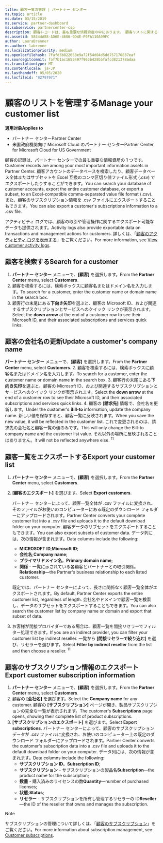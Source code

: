 ```yaml
---
title: 顧客一覧の管理 | パートナー センター
ms.topic: article
ms.date: 03/15/2019
ms.service: partner-dashboard
ms.subservice: partnercenter-csp
description: 顧客レコードは、最も重要な情報資産の中にあります。 顧客リストに関する情報を表示、検索、更新、およびエクスポートする方法について説明します。
ms.assetid: 58444AB8-AD6E-4686-9D4E-F9FA110A99FC
author: LauraBrenner
ms.author: labrenne
ms.localizationpriority: medium
ms.openlocfilehash: 7fafd3b822653e9a72f54d04d5dd757170837eaf
ms.sourcegitcommit: faf7b1ac1653497f963b428bbfafcd821378adaa
ms.translationtype: MT
ms.contentlocale: ja-JP
ms.lasthandoff: 05/05/2020
ms.locfileid: "82797971"
---
```

# <a name="manage-your-customer-list"></a><span data-ttu-id="7173a-104">顧客のリストを管理する</span><span class="sxs-lookup"><span data-stu-id="7173a-104">Manage your customer list</span></span>

<span data-ttu-id="7173a-105">**適用対象**</span><span class="sxs-lookup"><span data-stu-id="7173a-105">**Applies to**</span></span>

-  <span data-ttu-id="7173a-106">パートナー センター</span><span class="sxs-lookup"><span data-stu-id="7173a-106">Partner Center</span></span>
-  <span data-ttu-id="7173a-107">米国政府機関向け Microsoft Cloud のパートナー センター</span><span class="sxs-lookup"><span data-stu-id="7173a-107">Partner Center for Microsoft Cloud for US Government</span></span>


<span data-ttu-id="7173a-108">顧客の記録は、パートナー センターでの最も重要な情報資産の 1 つです。</span><span class="sxs-lookup"><span data-stu-id="7173a-108">Customer records are among your most important information assets in Partner Center.</span></span> <span data-ttu-id="7173a-109">顧客アカウントのデータベースを検索したり、顧客データベース全体またはサブセットを Excel 互換のコンマ区切り値ファイル形式 (.csv) でエクスポートしたりすることができます。</span><span class="sxs-lookup"><span data-stu-id="7173a-109">You can search your database of customer accounts, export the entire customer database, or export a subset, to an Excel-compatible comma-separated value file format (.csv).</span></span> <span data-ttu-id="7173a-110">また、顧客のサブスクリプション情報を .csv ファイルにエクスポートすることもできます。</span><span class="sxs-lookup"><span data-stu-id="7173a-110">You can also export a customer's subscriptions information to a .csv file.</span></span>

<span data-ttu-id="7173a-111">アクティビティ ログでは、顧客の取引や管理操作に関するエクスポート可能なデータも提供されます。</span><span class="sxs-lookup"><span data-stu-id="7173a-111">Activity logs also provide exportable data on transactions and management actions for customers.</span></span> <span data-ttu-id="7173a-112">詳しくは、「[顧客のアクティビティ ログを表示する](activity-logs.md)」をご覧ください。</span><span class="sxs-lookup"><span data-stu-id="7173a-112">For more information, see [View customer activity logs](activity-logs.md).</span></span>


## <a name="search-for-a-customer"></a><span data-ttu-id="7173a-113">顧客を検索する</span><span class="sxs-lookup"><span data-stu-id="7173a-113">Search for a customer</span></span>

1.  <span data-ttu-id="7173a-114">**パートナー センター** メニューで、**[顧客]** を選択します。</span><span class="sxs-lookup"><span data-stu-id="7173a-114">From the **Partner Center** menu, select **Customers**.</span></span>
2.  <span data-ttu-id="7173a-115">顧客を検索するには、検索ボックスに顧客名またはドメイン名を入力します。</span><span class="sxs-lookup"><span data-stu-id="7173a-115">To search for a customer, enter the customer name or domain name in the search box.</span></span>
3.  <span data-ttu-id="7173a-116">顧客行の末尾にある**下向き矢印**を選ぶと、顧客の Microsoft ID、および関連するサブスクリプションとサービスへのクイック リンクが表示されます。</span><span class="sxs-lookup"><span data-stu-id="7173a-116">Select the **down arrow** at the end of a customer row to see their Microsoft ID, and their associated subscriptions and services quick links.</span></span>

## <a name="update-a-customers-company-name"></a><span data-ttu-id="7173a-117">顧客の会社名の更新</span><span class="sxs-lookup"><span data-stu-id="7173a-117">Update a customer's company name</span></span>

<span data-ttu-id="7173a-118">**パートナー センター** メニューで、**[顧客]** を選択します。</span><span class="sxs-lookup"><span data-stu-id="7173a-118">From the **Partner Center** menu, select **Customers**.</span></span>
2.  <span data-ttu-id="7173a-119">顧客を検索するには、検索ボックスに顧客名またはドメイン名を入力します。</span><span class="sxs-lookup"><span data-stu-id="7173a-119">To search for a customer, enter the customer name or domain name in the search box.</span></span>
3.  <span data-ttu-id="7173a-120">顧客行の末尾にある**下向き矢印**を選ぶと、顧客の Microsoft ID、および関連するサブスクリプションとサービスへのクイック リンクが表示されます。</span><span class="sxs-lookup"><span data-stu-id="7173a-120">Select the **down arrow** at the end of a customer row to see their Microsoft ID, and their associated subscriptions and services quick links.</span></span>
4.  <span data-ttu-id="7173a-121">顧客の **[請求先]** 情報で、会社名を更新します。</span><span class="sxs-lookup"><span data-stu-id="7173a-121">Under the customer's **Bill-to** information, update the company name.</span></span> <span data-ttu-id="7173a-122">新しい値を保存すると、顧客一覧に反映されます。</span><span class="sxs-lookup"><span data-stu-id="7173a-122">When you save the new value, it will be reflected in the customer list.</span></span> <span data-ttu-id="7173a-123">これで変更されるのは、請求先の会社名と顧客一覧の値のみです。</span><span class="sxs-lookup"><span data-stu-id="7173a-123">This will only change the Bill-to company name and the customer list value.</span></span> <span data-ttu-id="7173a-124">それ以外の場所に反映されることはありません。</span><span class="sxs-lookup"><span data-stu-id="7173a-124">It will not be reflected anywhere else.</span></span>
<span data-ttu-id="7173a-125"><sup>1</sup></span><span class="sxs-lookup"><span data-stu-id="7173a-125"><sup>1</sup></span></span>
## <a name="export-your-customer-list"></a><span data-ttu-id="7173a-126">顧客一覧をエクスポートする</span><span class="sxs-lookup"><span data-stu-id="7173a-126">Export your customer list</span></span>

1.  <span data-ttu-id="7173a-127">**パートナー センター** メニューで、**[顧客]** を選択します。</span><span class="sxs-lookup"><span data-stu-id="7173a-127">From the **Partner Center** menu, select **Customers**.</span></span>
2.  <span data-ttu-id="7173a-128">**[顧客のエクスポート]** を選びます。</span><span class="sxs-lookup"><span data-stu-id="7173a-128">Select **Export customers**.</span></span>

    <span data-ttu-id="7173a-129">パートナー センターによって、顧客一覧全体が .csv ファイルに変換され、そのファイルがお使いのコンピューターにある既定のダウンロード フォルダーにアップロードされます。</span><span class="sxs-lookup"><span data-stu-id="7173a-129">Partner Center converts your complete customer list into a .csv file and uploads it to the default download folder on your computer.</span></span> <span data-ttu-id="7173a-130">顧客データのサブセットをエクスポートすることもできます。</span><span class="sxs-lookup"><span data-stu-id="7173a-130">You can also export subsets of customer data.</span></span> <span data-ttu-id="7173a-131">データ列には、次の情報が含まれます。</span><span class="sxs-lookup"><span data-stu-id="7173a-131">Data columns include the following:</span></span>

    -   <span data-ttu-id="7173a-132">**MICROSOFT ID**;</span><span class="sxs-lookup"><span data-stu-id="7173a-132">**Microsoft ID**;</span></span>
    -   <span data-ttu-id="7173a-133">**会社名**;</span><span class="sxs-lookup"><span data-stu-id="7173a-133">**Company name**;</span></span>
    -   <span data-ttu-id="7173a-134">**プライマリドメイン名**。</span><span class="sxs-lookup"><span data-stu-id="7173a-134">**Primary domain name**;</span></span>
    -   <span data-ttu-id="7173a-135">**関係** - 一覧に示されている各顧客とパートナーとの取引関係。</span><span class="sxs-lookup"><span data-stu-id="7173a-135">**Relationship**—the Partner's business relationship to each listed customer.</span></span>

    <span data-ttu-id="7173a-136">既定では、パートナー センターによって、長さに関係なく顧客一覧全体がエクスポートされます。</span><span class="sxs-lookup"><span data-stu-id="7173a-136">By default, Partner Center exports the entire customer list, regardless of length.</span></span> <span data-ttu-id="7173a-137">会社名やドメインで顧客一覧を検索し、データのサブセットをエクスポートすることもできます。</span><span class="sxs-lookup"><span data-stu-id="7173a-137">You can also search the customer list by company name or domain and export that subset of data.</span></span>

3.  <span data-ttu-id="7173a-138">お客様が間接プロバイダーである場合は、顧客一覧を間接リセラーでフィルター処理できます。</span><span class="sxs-lookup"><span data-stu-id="7173a-138">If you are an indirect provider, you can filter your customer list by indirect reseller.</span></span> <span data-ttu-id="7173a-139">一覧から **[間接リセラーで絞り込む]** を選び、リセラーを選びます。</span><span class="sxs-lookup"><span data-stu-id="7173a-139">Select **Filter by indirect reseller** from the list and then choose a reseller.</span></span>
<span data-ttu-id="7173a-140"><sup>1</sup></span><span class="sxs-lookup"><span data-stu-id="7173a-140"><sup>1</sup></span></span>

## <a name="export-customer-subscription-information"></a><span data-ttu-id="7173a-141">顧客のサブスクリプション情報のエクスポート</span><span class="sxs-lookup"><span data-stu-id="7173a-141">Export customer subscription information</span></span>

1.  <span data-ttu-id="7173a-142">**パートナー センター** メニューで、**[顧客]** を選択します。</span><span class="sxs-lookup"><span data-stu-id="7173a-142">From the **Partner Center** menu, select **Customers**.</span></span>
2.  <span data-ttu-id="7173a-143">顧客の **[会社名]** を選びます。</span><span class="sxs-lookup"><span data-stu-id="7173a-143">Select the **Company name** for any customer.</span></span> <span data-ttu-id="7173a-144">顧客の **[サブスクリプション]** ページが開き、製品サブスクリプションの完全な一覧が表示されます。</span><span class="sxs-lookup"><span data-stu-id="7173a-144">The customer's **Subscriptions** page opens, showing their complete list of product subscriptions.</span></span>
3.  <span data-ttu-id="7173a-145">**[サブスクリプションのエクスポート]** を選びます。</span><span class="sxs-lookup"><span data-stu-id="7173a-145">Select **Export subscriptions**.</span></span> <span data-ttu-id="7173a-146">パートナー センターによって、顧客のサブスクリプション データが .csv ファイルに変換され、お使いのコンピューター上の既定のダウンロード フォルダーにアップロードされます。</span><span class="sxs-lookup"><span data-stu-id="7173a-146">Partner Center converts the customer's subscription data into a .csv file and uploads it to the default download folder on your computer.</span></span> <span data-ttu-id="7173a-147">データ列には、次の情報が含まれます。</span><span class="sxs-lookup"><span data-stu-id="7173a-147">Data columns include the following:</span></span>
    -   <span data-ttu-id="7173a-148">**サブスクリプション ID**。</span><span class="sxs-lookup"><span data-stu-id="7173a-148">**Subscription ID**;</span></span>
    -   <span data-ttu-id="7173a-149">**サブスクリプション** - サブスクリプションの製品名</span><span class="sxs-lookup"><span data-stu-id="7173a-149">**Subscription**—the product name for the subscription;</span></span>
    -   <span data-ttu-id="7173a-150">**数量** - 購入済みのライセンスの数</span><span class="sxs-lookup"><span data-stu-id="7173a-150">**Quantity**—number of purchased licenses;</span></span>
    -   <span data-ttu-id="7173a-151">**状態**;</span><span class="sxs-lookup"><span data-stu-id="7173a-151">**Status**;</span></span>
    -   <span data-ttu-id="7173a-152">**リセラー** - サブスクリプションを所有し管理するリセラーの ID</span><span class="sxs-lookup"><span data-stu-id="7173a-152">**Reseller**—the ID of the reseller that owns and manages the subscription.</span></span>

> [!NOTE]  
> <span data-ttu-id="7173a-153">サブスクリプションの管理について詳しくは、「[顧客のサブスクリプション](customer-subscriptions.md)」をご覧ください。</span><span class="sxs-lookup"><span data-stu-id="7173a-153">For more information about subscription management, see [Customer subscriptions](customer-subscriptions.md).</span></span>

     

 

 



